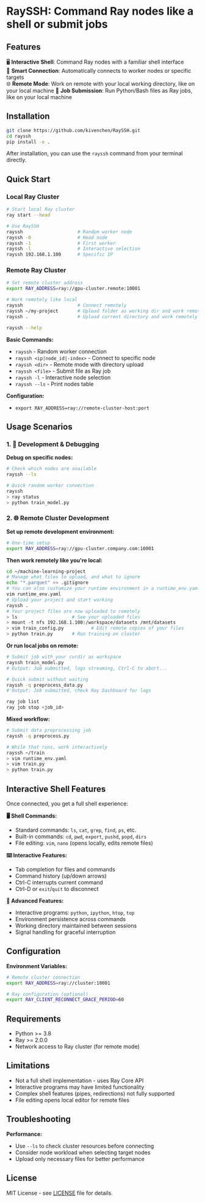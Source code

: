 # RaySSH: Command Ray nodes like a shell or submit jobs
## Features

🖥️ **Interactive Shell**: Command Ray nodes with a familiar shell interface  
🎲 **Smart Connection**: Automatically connects to worker nodes or specific targets  
🌐 **Remote Mode**: Work on remote with your local working directory, like on your local machine
🚀 **Job Submission**: Run Python/Bash files as Ray jobs, like on your local machine

## Installation

```bash
git clone https://github.com/kivenchen/RaySSH.git
cd rayssh
pip install -e .
```

After installation, you can use the `rayssh` command from your terminal directly.

## Quick Start

### Local Ray Cluster

```bash
# Start local Ray cluster
ray start --head

# Use RaySSH
rayssh                    # Random worker node
rayssh -0                 # Head node
rayssh -1                 # First worker
rayssh -l                 # Interactive selection
rayssh 192.168.1.100      # Specific IP
```

### Remote Ray Cluster

```bash
# Set remote cluster address
export RAY_ADDRESS=ray://gpu-cluster.remote:10001

# Work remotely like local
rayssh                    # Connect remotely
rayssh ~/my-project       # Upload folder as working dir and work remotely
rayssh .                  # Upload current directory and work remotely
```

```bash
rayssh --help
```

**Basic Commands:**
- `rayssh` - Random worker connection
- `rayssh <ip|node_id|-index>` - Connect to specific node
- `rayssh <dir>` - Remote mode with directory upload
- `rayssh <file>` - Submit file as Ray job
- `rayssh -l` - Interactive node selection
- `rayssh --ls` - Print nodes table

**Configuration:**
- `export RAY_ADDRESS=ray://remote-cluster-host:port`

## Usage Scenarios

### 1. 🧪 Development & Debugging

**Debug on specific nodes:**
```bash
# Check which nodes are available
rayssh --ls

# Quick random worker connection
rayssh
> ray status
> python train_model.py
```

### 2. 🌐 Remote Cluster Development

**Set up remote development environment:**
```bash
# One-time setup
export RAY_ADDRESS=ray://gpu-cluster.company.com:10001
```

**Then work remotely like you're local:**
```bash
cd ~/machine-learning-project
# Manage what files to upload, and what to ignore
echo "*.parquet" >> .gitignore
# You can also customize your runtime environment in a runtime_env.yaml
vim runtime_env.yaml
# Upload your project and start working
rayssh .
# Your project files are now uploaded to remotely
> ls                    # See your uploaded files
> mount -t nfs 192.168.1.100:/workspace/datasets /mnt/datasets
> vim train_config.py          # Edit remote copies of your files
> python train.py       # Run training on cluster
```

**Or run local jobs on remote:**
```bash
# Submit job with your curdir as workspace
rayssh train_model.py
# Output: Job submitted, logs streaming, Ctrl-C to abort...

# Quick submit without waiting
rayssh -q preprocess_data.py
# Output: Job submitted, check Ray Dashboard for logs

ray job list
ray job stop <job_id>
```

**Mixed workflow:**
```bash
# Submit data preprocessing job
rayssh -q preprocess.py

# While that runs, work interactively
rayssh ~/train
> vim runtime_env.yaml
> vim train.py
> python train.py
```

## Interactive Shell Features

Once connected, you get a full shell experience:

**🖥️ Shell Commands:**
- Standard commands: `ls`, `cat`, `grep`, `find`, `ps`, etc.
- Built-in commands: `cd`, `pwd`, `export`, `pushd`, `popd`, `dirs`
- File editing: `vim`, `nano` (opens locally, edits remote files)

**⌨️ Interactive Features:**
- Tab completion for files and commands
- Command history (up/down arrows)
- Ctrl-C interrupts current command
- Ctrl-D or `exit`/`quit` to disconnect

**🔧 Advanced Features:**
- Interactive programs: `python`, `ipython`, `htop`, `top`
- Environment persistence across commands
- Working directory maintained between sessions
- Signal handling for graceful interruption

## Configuration

**Environment Variables:**
```bash
# Remote cluster connection
export RAY_ADDRESS=ray://cluster:10001

# Ray configuration (optional)
export RAY_CLIENT_RECONNECT_GRACE_PERIOD=60
```

## Requirements

- Python >= 3.8
- Ray >= 2.0.0
- Network access to Ray cluster (for remote mode)

## Limitations

- Not a full shell implementation - uses Ray Core API
- Interactive programs may have limited functionality
- Complex shell features (pipes, redirections) not fully supported
- File editing opens local editor for remote files

## Troubleshooting

**Performance:**
- Use `--ls` to check cluster resources before connecting
- Consider node workload when selecting target nodes
- Upload only necessary files for better performance

## License

MIT License - see [LICENSE](LICENSE) file for details.